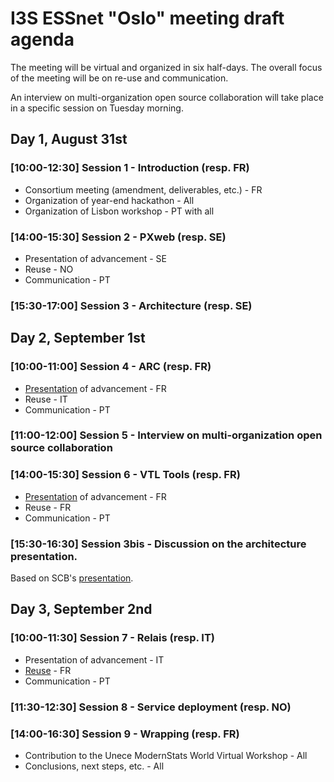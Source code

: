 # I3S ESSnet "Oslo" meeting draft agenda

The meeting will be virtual and organized in six half-days. The overall focus of the meeting will be on re-use and communication.

An interview on multi-organization open source collaboration will take place in a specific session on Tuesday morning.
 
## Day 1, August 31st
 
### [10:00-12:30] Session 1 - Introduction (resp. FR)

 * Consortium meeting (amendment, deliverables, etc.) - FR
 * Organization of year-end hackathon - All
 * Organization of Lisbon workshop - PT with all

### [14:00-15:30] Session 2 - PXweb (resp. SE)

 * Presentation of advancement - SE
 * Reuse - NO
 * Communication - PT

### [15:30-17:00] Session 3 - Architecture (resp. SE)

## Day 2, September 1st

### [10:00-11:00] Session 4 - ARC (resp. FR)

 * [Presentation](https://hackmd.io/@EgVaFRsUQ-ywTiFcXIsWig/H1t_OfXXP) of advancement - FR
 * Reuse - IT
 * Communication - PT

### [11:00-12:00] Session 5 - Interview on multi-organization open source collaboration

### [14:00-15:30] Session 6 - VTL Tools (resp. FR)

 * [Presentation](vtl-tools.md) of advancement - FR
 * Reuse - FR
 * Communication - PT

### [15:30-16:30] Session 3bis - Discussion on the architecture presentation.

Based on SCB's [presentation](https://miro.com/app/board/o9J_kx6qd9A=/).

## Day 3, September 2nd
 
### [10:00-11:30] Session 7 - Relais (resp. IT)

 * Presentation of advancement - IT
 * [Reuse](https://hackmd.io/@EgVaFRsUQ-ywTiFcXIsWig/H19sdPG7w#/) - FR
 * Communication - PT

### [11:30-12:30] Session 8 - Service deployment (resp. NO)

### [14:00-16:30] Session 9 - Wrapping (resp. FR)

 * Contribution to the Unece ModernStats World Virtual Workshop - All 
 * Conclusions, next steps, etc. - All
